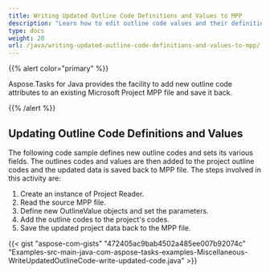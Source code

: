 ```yaml
---
title: Writing Updated Outline Code Definitions and Values to MPP
description: "Learn how to edit outline code values and their definitions using Aspose.Tasks for Java."
type: docs
weight: 20
url: /java/writing-updated-outline-code-definitions-and-values-to-mpp/
---
```


{{% alert color="primary" %}}

Aspose.Tasks for Java provides the facility to add new outline code attributes to an existing Microsoft Project MPP file and save it back.

{{% /alert %}}

## **Updating Outline Code Definitions and Values**
The following code sample defines new outline codes and sets its various fields. The outlines codes and values are then added to the project outline codes and the updated data is saved back to MPP file. The steps involved in this activity are:

1. Create an instance of Project Reader.
2. Read the source MPP file.
3. Define new OutlineValue objects and set the parameters.
4. Add the outline codes to the project's codes.
5. Save the updated project data back to the MPP file.

{{< gist "aspose-com-gists" "472405ac9bab4502a485ee007b92074c" "Examples-src-main-java-com-aspose-tasks-examples-Miscellaneous-WriteUpdatedOutlineCode-write-updated-code.java" >}}
